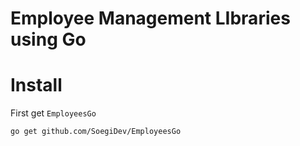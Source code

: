 # Employee Management LIbraries using Go

# Install
First get `EmployeesGo`
```bash
go get github.com/SoegiDev/EmployeesGo
```